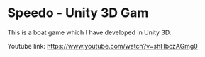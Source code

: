 # Speedo - Unity 3D Gam
This is a boat game which I have developed in Unity 3D.

Youtube link: https://www.youtube.com/watch?v=shHbczAGmg0
